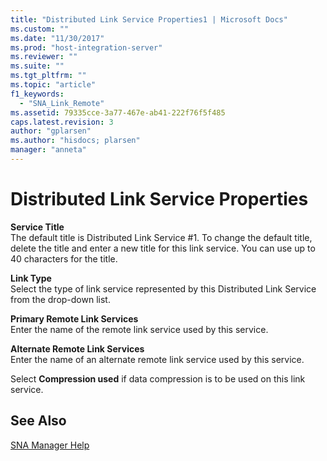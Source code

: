 ```yaml
---
title: "Distributed Link Service Properties1 | Microsoft Docs"
ms.custom: ""
ms.date: "11/30/2017"
ms.prod: "host-integration-server"
ms.reviewer: ""
ms.suite: ""
ms.tgt_pltfrm: ""
ms.topic: "article"
f1_keywords: 
  - "SNA_Link_Remote"
ms.assetid: 79335cce-3a77-467e-ab41-222f76f5f485
caps.latest.revision: 3
author: "gplarsen"
ms.author: "hisdocs; plarsen"
manager: "anneta"
---
```

# Distributed Link Service Properties
**Service Title**  
 The default title is Distributed Link Service #1. To change the default title, delete the title and enter a new title for this link service. You can use up to 40 characters for the title.  
  
 **Link Type**  
 Select the type of link service represented by this Distributed Link Service from the drop-down list.  
  
 **Primary Remote Link Services**  
 Enter the name of the remote link service used by this service.  
  
 **Alternate Remote Link Services**  
 Enter the name of an alternate remote link service used by this service.  
  
 Select **Compression used** if data compression is to be used on this link service.  
  
## See Also  
 [SNA Manager Help](../core/sna-manager-help1.md)